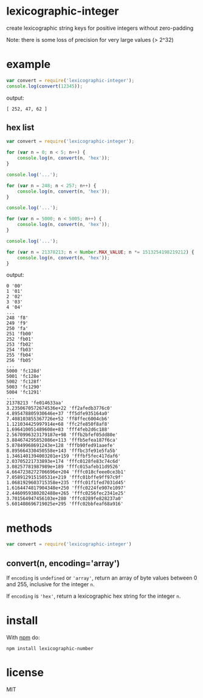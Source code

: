 # lexicographic-integer

create lexicographic string keys for positive integers without zero-padding

Note: there is some loss of precision for very large values (> 2^32)

# example

``` js
var convert = require('lexicographic-integer');
console.log(convert(12345));
```

output:

```
[ 252, 47, 62 ]
```

## hex list

``` js
var convert = require('lexicographic-integer');

for (var n = 0; n < 5; n++) {
    console.log(n, convert(n, 'hex'));
}

console.log('...');

for (var n = 248; n < 257; n++) {
    console.log(n, convert(n, 'hex'));
}

console.log('...');

for (var n = 5000; n < 5005; n++) {
    console.log(n, convert(n, 'hex'));
}

console.log('...');

for (var n = 21378213; n < Number.MAX_VALUE; n *= 1513254198219212) {
    console.log(n, convert(n, 'hex'));
}
```

output:

```
0 '00'
1 '01'
2 '02'
3 '03'
4 '04'
...
248 'f8'
249 'f9'
250 'fa'
251 'fb00'
252 'fb01'
253 'fb02'
254 'fb03'
255 'fb04'
256 'fb05'
...
5000 'fc128d'
5001 'fc128e'
5002 'fc128f'
5003 'fc1290'
5004 'fc1291'
...
21378213 'fe014633aa'
3.2350670572674536e+22 'ff2afedb3776c0'
4.895478805930646e+37 'ff5dfe935164a0'
7.408103855367726e+52 'ff8ffec6004cb6'
1.121034425997914e+68 'ffc2fe850f8af8'
1.696410051489608e+83 'fff4feb2d6c188'
2.5670996323179187e+98 'fffb2bfef05dd80e'
3.884674295852086e+113 'fffb5efea187f6ca'
5.87849968691243e+128 'fffb90fed91aaefe'
8.895664330450558e+143 'fffbc3fe91e5fa5b'
1.3461401394003201e+159 'fffbf5fec417daf6'
2.03705221733893e+174 'fffc0128fe83c74c6d'
3.08257781987989e+189 'fffc015afeb11d9526'
4.6647238272706696e+204 'fffc018cfeee0ce3b1'
7.058912915150531e+219 'fffc01bffe9ff97c9f'
1.0681929603715358e+235 'fffc01f1fed7031d45'
1.6164474817904348e+250 'fffc0224fe907e1097'
2.4460959380202488e+265 'fffc0256fec2341e25'
3.701564947456103e+280 'fffc0289fe828237a0'
5.601408696719025e+295 'fffc02bbfeaf68a916'
```

# methods

``` js
var convert = require('lexicographic-integer')
```

## convert(n, encoding='array')

If `encoding` is `undefined` or `'array'`, return an array of byte values
between 0 and 255, inclusive for the integer `n`.

If `encoding` is `'hex'`, return a lexicographic hex string for the integer `n`.

# install

With [npm](https://npmjs.org) do:

```
npm install lexicographic-number
```

# license

MIT
